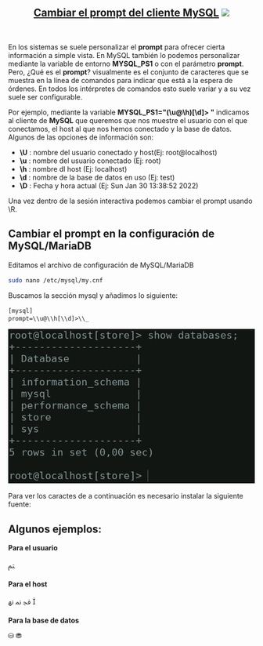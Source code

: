 [comment]: <> (Author: Marco Contreras Herrera)
[comment]: <> (Email: enidev911@gmail.com)

<h2 align="center">
  <u>Cambiar el prompt del cliente MySQL</u>
  <img src="../../../../assets/ico/MySQL_Logo.ico">
</h2>

<br>

En los sistemas se suele personalizar el **prompt** para ofrecer cierta información a simple vista. En MySQL también lo podemos personalizar mediante la variable de entorno **MYSQL_PS1** o con el parámetro **prompt**. Pero, ¿Qué es el **prompt**? visualmente es el conjunto de caracteres que se muestra en la línea de comandos para indicar que está a la espera de órdenes. En todos los intérpretes de comandos esto suele variar y a su vez suele ser configurable.

Por ejemplo, mediante la variable **MYSQL_PS1="(\u@\h)[\d]> "** indicamos al cliente de **MySQL** que queremos que nos muestre el usuario con el que conectamos, el host al que nos hemos conectado y la base de datos. Algunos de las opciones de información son:

- **\\U** : nombre del usuario conectado y host(Ej: root@localhost)
- **\\u** : nombre del usuario conectado (Ej: root)
- **\\h** : nombre dl host (Ej: localhost)
- **\\d** : nombre de la base de datos en uso (Ej: test)
- **\\D** : Fecha y hora actual (Ej: Sun Jan 30 13:38:52 2022)


Una vez dentro de la sesión interactiva podemos cambiar el prompt usando \R.	 



## Cambiar el prompt en la configuración de MySQL/MariaDB

Editamos el archivo de configuración de MySQL/MariaDB

```bash
sudo nano /etc/mysql/my.cnf
```

Buscamos la sección mysql y añadimos lo siguiente:  

```
[mysql]
prompt=\\u@\\h[\\d]>\\_
```

<p align="center">
	<img src="img/01.png">
</p>

Para ver los caractes de a continuación es necesario instalar la siguiente fuente:  



## Algunos ejemplos:

**Para el usuario** 

ﱲ

**Para el host**  

ﲾ ﳕ ﳖ 

**Para la base de datos**  

⛁ ⛃